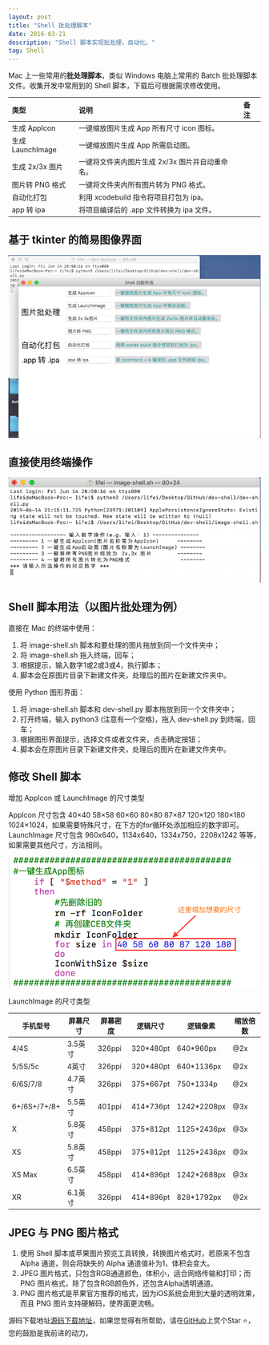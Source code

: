```yaml
---
layout: post
title: "Shell 批处理脚本"
date: 2016-03-21 
description: "Shell 脚本实现批处理，自动化。"
tag: Shell 
---   
```


Mac 上一些常用的**批处理脚本**，类似 Windows 电脑上常用的 Batch 批处理脚本文件。收集开发中常用到的 Shell 脚本，下载后可根据需求修改使用。 

|类型|说明|备注|
|:---|:---|:---|
|生成 AppIcon|一键缩放图片生成 App 所有尺寸 icon 图标。||
|生成 LaunchImage|一键缩放图片生成 App 所需启动图。||
|生成 2x/3x 图片|一键将文件夹内图片生成 2x/3x 图片并自动重命名。||
|图片转 PNG 格式|一键将文件夹内所有图片转为 PNG 格式。||
|自动化打包|利用 xcodebuild 指令将项目打包为 ipa。||
|app 转 ipa|将项目编译后的 .app 文件转换为 ipa 文件。||

## 基于 tkinter 的简易图像界面

![python 图像界面](/images/posts/dev-shell/shell_py.png)

## 直接使用终端操作

![python 图像界面](/images/posts/dev-shell/shell_cmd.png)

## Shell 脚本用法（以图片批处理为例）

直接在 Mac 的终端中使用：

1. 将 image-shell.sh 脚本和要处理的图片拖放到同一个文件夹中；
2. 将 image-shell.sh 拖入终端，回车；
3. 根据提示，输入数字1或2或3或4，执行脚本；
4. 脚本会在原图片目录下新建文件夹，处理后的图片在新建文件夹中。

使用 Python 图形界面：

1. 将 image-shell.sh 脚本和 dev-shell.py 脚本拖放到同一个文件夹中；
2. 打开终端，输入 python3 (注意有一个空格)，拖入 dev-shell.py 到终端，回车；
3. 根据图形界面提示，选择文件或者文件夹，点击确定按钮；
4. 脚本会在原图片目录下新建文件夹，处理后的图片在新建文件夹中。

## 修改 Shell 脚本

增加 AppIcon 或 LaunchImage 的尺寸类型

AppIcon 尺寸包含 40×40 58×58 60×60 80×80 87×87 120×120 180×180 1024×1024，如果需要特殊尺寸，在下方的for循环处添加相应的数字即可。LaunchImage 尺寸包含 960x640，1134x640，1334x750，2208x1242 等等，如果需要其他尺寸，方法相同。

![增加尺寸类型](/images/posts/dev-shell/shell_edit.png)

LaunchImage 的尺寸类型

手机型号 | 屏幕尺寸 | 屏幕密度 | 逻辑尺寸 | 逻辑像素 | 缩放倍数
---|---|---|---|---|---
4/4S | 3.5英寸 | 326ppi | 320*480pt | 640*960px | @2x
5/5S/5c | 4英寸 | 326ppi | 320*480pt | 640*1136px | @2x
6/6S/7/8 | 4.7英寸 | 326ppi | 375*667pt | 750*1334p | @2x
6+/6S+/7+/8+ | 5.5英寸 | 401ppi | 414*736pt | 1242*2208px | @3x
X | 5.8英寸 | 458ppi | 375*812pt | 1125*2436px | @3x
XS | 5.8英寸 | 458ppi | 375*812pt | 1125*2436px | @3x
XS Max | 6.5英寸 | 458ppi | 414*896pt | 1242*2688px | @3x
XR | 6.1英寸 | 326ppi | 414*896pt | 828*1792px | @2x

## JPEG 与 PNG 图片格式

1. 使用 Shell 脚本或苹果图片预览工具转换，转换图片格式时，若原来不包含 Alpha 通道，则会将缺失的 Alpha 通道值补为1，体积会变大。
2. JPEG 图片格式，只包含RGB通道颜色，体积小，适合网络传输和打印；而 PNG 图片格式，除了包含RGB颜色外，还包含Alpha透明通道。
3. PNG 图片格式是苹果官方推荐的格式，因为iOS系统会用到大量的透明效果，而且 PNG 图片支持硬解码，使界面更流畅。

源码下载地址[源码下载地址](https://github.com/muzipiao/dev-shell)，如果您觉得有所帮助，请在[GitHub](https://github.com/muzipiao/dev-shell)上赏个Star ⭐️，您的鼓励是我前进的动力。

